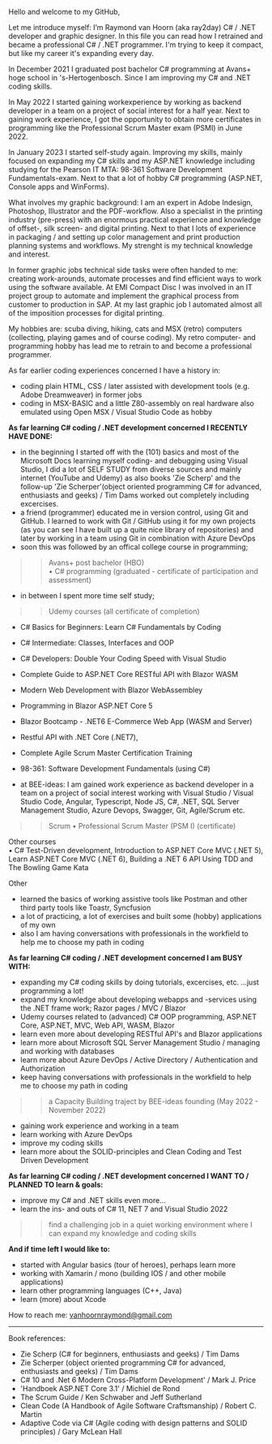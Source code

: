Hello and welcome to my GitHub,

Let me introduce myself: I’m Raymond van Hoorn (aka ray2day) C# / .NET developer and graphic designer. In this file you can read how I retrained and became a professional C# / .NET programmer. I'm trying to keep it compact, but like my career it's expanding every day.

In December 2021 I graduated post bachelor C# programming at Avans+ hoge school in 's-Hertogenbosch. Since I am improving my C# and .NET coding skills.

In May 2022 I started gaining workexperience by working as backend developer in a team on a project of social interest for a half year. Next to gaining work experience, I got the opportunity to obtain more certificates in programming like the Professional Scrum Master exam (PSMI) in June 2022.

In January 2023 I started self-study again. Improving my skills, mainly focused on expanding my C# skills and my ASP.NET knowledge including studying for the Pearson IT MTA: 98-361 Software Development Fundamentals-exam. Next to that a lot of hobby C# programming (ASP.NET, Console apps and WinForms).

What involves my graphic background: I am an expert in Adobe Indesign, Photoshop, Illustrator and the PDF-workflow. Also a specialist in the printing industry (pre-press) with an enormous practical experience and knowledge of offset-, silk screen- and digital printing. Next to that I lots of experience in packaging / and setting up color management and print production planning systems and workflows. My strenght is my technical knowledge and interest.

In former graphic jobs technical side tasks were often handed to me: creating work-arounds, automate processes and find efficient ways to work using the software available. At EMI Compact Disc I was involved in an IT project group to automate and implement the graphical process from customer to production in SAP. At my last graphic job I automated almost all of the imposition processes for digital printing. 

My hobbies are: scuba diving, hiking, cats and MSX (retro) computers (collecting, playing games and of course coding). My retro computer- and programming hobby has lead me to retrain to and become a professional programmer.



As far earlier coding experiences concerned I have a history in:
- coding plain HTML, CSS / later assisted with development tools (e.g. Adobe Dreamweaver) in former jobs
- coding in MSX-BASIC and a little Z80-assembly on real hardware also emulated using Open MSX / Visual Studio Code as hobby



**As far learning C# coding / .NET development concerned I RECENTLY HAVE DONE:**
- in the beginning I started off with the (101) basics and most of the Microsoft Docs learning myself coding- and debugging using Visual Studio, I did a lot of SELF STUDY from diverse sources and mainly internet (YouTube and Udemy) as also books 'Zie Scherp' and the follow-up 'Zie Scherper'(object oriented programming C# for advanced, enthusiasts and geeks) / Tim Dams worked out completely including excercises.
- a friend (programmer) educated me in version control, using Git and GitHub. I learned to work with Git / GitHub using it for my own projects (as you can see I have built up a quite nice library of repositories) and later by working in a team using Git in combination with Azure DevOps
- soon this was followed by an offical college course in programming;
>> Avans+ post bachelor (HBO)</BR>
• C# programming (graduated - certificate of participation and assessment)
- in between I spent more time self study;
>> Udemy courses (all certificate of completion)</BR>
- C# Basics for Beginners: Learn C# Fundamentals by Coding
- C# Intermediate: Classes, Interfaces and OOP
- C# Developers: Double Your Coding Speed with Visual Studio
- Complete Guide to ASP.NET Core RESTful API with Blazor WASM
- Modern Web Development with Blazor WebAssembley
- Programming in Blazor ASP.NET Core 5
- Blazor Bootcamp - .NET6 E-Commerce Web App (WASM and Server)
- Restful API with .NET Core (.NET7),
- Complete Agile Scrum Master Certification Training
- 98-361: Software Development Fundamentals (using C#)</P>

- at BEE-ideas: I am gained work experience as backend developer in a team on a project of social interest working with Visual Studio / Visual Studio Code, Angular, Typescript, Node JS, C#, .NET, SQL Server Management Studio, Azure Devops, Swagger, Git, Agile/Scrum etc.</BR>
>> Scrum
• Professional Scrum Master (PSM I) (certificate)</P>

Other courses</BR>
• C# Test-Driven development, Introduction to ASP.NET Core MVC (.NET 5), Learn ASP.NET Core MVC (.NET 6), Building a .NET 6 API Using TDD and The Bowling Game Kata</P>

Other
- learned the basics of working assistive tools like Postman and other third party tools like Toastr, Syncfusion
- a lot of practicing, a lot of exercises and built some (hobby) applications of my own
- also I am having conversations with professionals in the workfield to help me to choose my path in coding


**As far learning C# coding / .NET development concerned I am BUSY WITH:**
- expanding my C# coding skills by doing tutorials, excercises, etc. ...just programming a lot!</BR>
- expand my knowledge about developing webapps and -services using the .NET frame work; Razor pages / MVC / Blazor
- Udemy courses related to (advanced) C# OOP programming, ASP.NET Core, ASP.NET, MVC, Web API, WASM, Blazor
- learn even more about developing RESTful API's and Blazor applications
- learn more about Microsoft SQL Server Management Studio / managing and working with databases
- learn more about Azure DevOps / Active Directory / Authentication and Authorization
- keep having conversations with professionals in the workfield to help me to choose my path in coding

>> a Capacity Building traject by BEE-ideas founding (May 2022 - November 2022)

- gaining work experience and working in a team
- learn working with Azure DevOps
- improve my coding skills
- learn more about the SOLID-principles and Clean Coding and Test Driven Development


**As far learning C# coding / .NET development concerned I WANT TO / PLANNED TO learn & goals:**
- improve my C# and .NET skills even more...
- learn the ins- and outs of C# 11, NET 7 and Visual Studio 2022

>> find a challenging job in a quiet working environment where I can expand my knowledge and coding skills


**And if time left I would like to:**
- started with Angular basics (tour of heroes), perhaps learn more
- working with Xamarin / mono (building IOS / and other mobile applications)
- learn other programming languages (C++, Java)
- learn (more) about Xcode


How to reach me:
vanhoornraymond@gmail.com

- - - 

Book references:
- Zie Scherp (C# for beginners, enthusiasts and geeks) / Tim Dams 
- Zie Scherper (object oriented programming C# for advanced, enthusiasts and geeks) / Tim Dams 
- C# 10 and .Net 6 Modern Cross-Platform Development' / Mark J. Price
- 'Handboek ASP.NET Core 3.1' / Michiel de Rond
- The Scrum Guide / Ken Schwaber and Jeff Sutherland
- Clean Code (A Handbook of Agile Software Craftsmanship) / Robert C. Martin
- Adaptive Code via C# (Agile coding with design patterns and SOLID principles) / Gary McLean Hall
